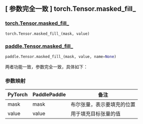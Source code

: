 ## [ 参数完全一致 ] torch.Tensor.masked_fill_

### [torch.Tensor.masked_fill_](https://pytorch.org/docs/stable/generated/torch.Tensor.masked_fill_.html?highlight=masked_fill_#torch.Tensor.masked_fill_)

```python
torch.Tensor.masked_fill_(mask, value)
```

### [paddle.Tensor.masked_fill_]()

```python
paddle.Tensor.masked_fill_(mask, value, name=None)
```

两者功能一致，参数完全一致，具体如下：

### 参数映射

| PyTorch | PaddlePaddle | 备注                                               |
|---------|--------------| -------------------------------------------------- |
| mask     | mask          | 布尔张量，表示要填充的位置    |
| value     | value          | 用于填充目标张量的值    |
